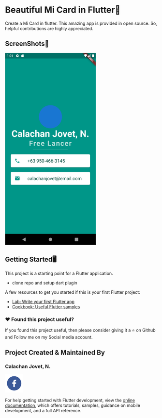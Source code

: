 
# Beautiful Mi Card in Flutter💖
Create a Mi Card in flutter.
This amazing app is provided in open source. So, helpful contributions are highly appreciated.

## ScreenShots📱
<img src="images/sample.png"  width="300"/> 

## Getting Started🖥️

This project is a starting point for a Flutter application.
- clone repo and setup dart plugin

A few resources to get you started if this is your first Flutter project:
- [Lab: Write your first Flutter app](https://docs.flutter.dev/get-started/codelab)
- [Cookbook: Useful Flutter samples](https://docs.flutter.dev/cookbook)

### :heart: Found this project useful?
If you found this project useful, then please consider giving it a :star: on Github and Follow me on my Social media account.

## Project Created & Maintained By

### Calachan Jovet, N.
<a href="https://www.facebook.com/vetjogwapo/"><img src="https://raw.githubusercontent.com/aritraroy/social-icons/master/facebook-icon.png" width="60"></a>

For help getting started with Flutter development, view the
[online documentation](https://docs.flutter.dev/), which offers tutorials,
samples, guidance on mobile development, and a full API reference.
